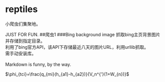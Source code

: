 # reptiles

小爬虫们集聚地。

JUST FOR FUN.
##爬虫1
###Bing background image
抓取bing主页背景图片并存储到指定目录。<br>利用了bing官方API，该API下存储最近八天的图片URL，利用urllib抓取。<br>需手动安装库。<br><br>Markdown is funny, by the way.

$\phi_{tci}=\frac{q_{mi}(h_{a1}-h_{a2})}{V_n^{'}(1+W_{n})}$
